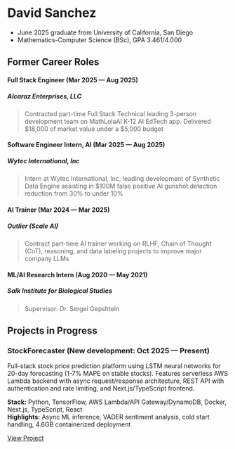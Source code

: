 # David Sanchez
- June 2025 graduate from University of California, San Diego
- Mathematics-Computer Science (BSc), GPA 3.461/4.000

## Former Career Roles
#### Full Stack Engineer (Mar 2025 — Aug 2025)
##### Alcaraz Enterprises, LLC
> Contracted part-time Full Stack Technical leading 3-person development team on MathLolaAI K-12 AI EdTech app.  Delivered $18,000 of market value under a $5,000 budget

#### Software Engineer Intern, AI (Mar 2025 — Aug 2025)
##### Wytec International, Inc
> Intern at Wytec International, Inc, leading development of Synthetic Data Engine assisting in $100M false positive AI gunshot detection reduction from 30% to under 10%

#### AI Trainer (Mar 2024 — Mar 2025)
##### Outlier (Scale AI)
> Contract part-time AI trainer working on RLHF, Chain of Thought (CoT), reasoning, and data labeling projects to improve major company LLMs

#### ML/AI Research Intern (Aug 2020 — May 2021)
##### Salk Institute for Biological Studies
> Supervisor: Dr. Sergei Gepshtein

## Projects in Progress

### StockForecaster (New development: Oct 2025 — Present)
Full-stack stock price prediction platform using LSTM neural networks for 20-day forecasting (1-7% MAPE on stable stocks). Features serverless AWS Lambda backend with async request/response architecture, REST API with authentication and rate limiting, and Next.js/TypeScript frontend.

**Stack:** Python, TensorFlow, AWS Lambda/API Gateway/DynamoDB, Docker, Next.js, TypeScript, React  
**Highlights:** Async ML inference, VADER sentiment analysis, cold start handling, 4.6GB containerized deployment

[View Project](https://github.com/davchez/stockforecaster)
